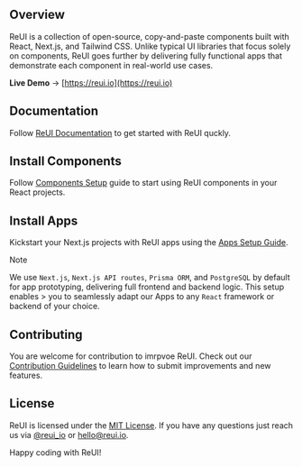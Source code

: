 ## Overview

ReUI is a collection of open-source, copy-and-paste components built with React, Next.js, and Tailwind CSS.
Unlike typical UI libraries that focus solely on components, ReUI goes further by delivering
fully functional apps that demonstrate each component in real-world use cases.

**Live Demo** → [https://reui.io](https://reui.io)

## Documentation

Follow [ReUI Documentation](https://reui.io/docs) to get started with ReUI quckly.

## Install Components

Follow [Components Setup](https://reui.io/docs/installation) guide to start using ReUI components in your React projects.

## Install Apps

Kickstart your Next.js projects with ReUI apps using the [Apps Setup Guide](https://reui.io/docs/apps).

> [!NOTE]
> We use `Next.js`, `Next.js API routes`, `Prisma ORM`, and `PostgreSQL` by default for app prototyping, delivering full frontend and backend logic. This setup enables > you to seamlessly adapt our Apps to any `React` framework or backend of your choice.


## Contributing
You are welcome for contribution to imrpvoe ReUI. 
Check out our [Contribution Guidelines](https://github.com/keenthemes/reui/blob/main/CONTRIBUTING.md) 
to learn how to submit improvements and new features.

## License

ReUI is licensed under the [MIT License](https://github.com/keenthemes/reui/blob/main/LICENSE.md).
If you have any questions just reach us via [@reui_io](https://x.com/reui_io) or [hello@reui.io](mailto:hello@reui.io).

Happy coding with ReUI!
